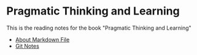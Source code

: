 # Pragmatic Thinking and Learning
This is the reading notes for the book "Pragmatic Thinking and Learning"  
* [About Markdown File](https://github.com/Steve-Zhao/pragmatic_thinking_and_learning/wiki/About-markdown)
* [Git Notes](https://github.com/Steve-Zhao/pragmatic_thinking_and_learning/wiki/Git-Notes)
